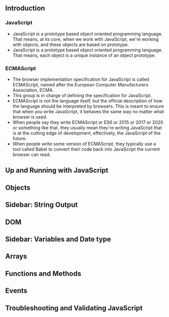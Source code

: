 <!-- @format -->

## Introduction

### JavaScript

- JavaScript is a prototype based object oriented programming language. That means, at its core, when we work with JavaScript, we're working with objects, and these objects are based on prototype.
- JavaScript is a prototype based object oriented programming language. That means, each object is a unique instance of an object prototype.

### ECMAScript

- The browser implementation specification for JavaScript is called ECMAScript, named after the European Computer Manufacturers Association, ECMA.
- This group is in charge of defining the specification for JavaScript.
- ECMAScript is not the language itself, but the official description of how the language should be interpreted by browsers. This is meant to ensure that when you write JavaScript, it behaves the same way no matter what browser is used.
- When people say they write ECMAScript or ES6 or 2015 or 2017 or 2020 or something like that, they usually mean they're writing JavaScript that is at the cutting edge of development, effectively, the JavaScript of the future.
- When people write some version of ECMAScript, they typically use a tool called Babel to convert their code back into JavaScript the current browser can read.

## Up and Running with JavaScript

## Objects

## Sidebar: String Output

## DOM

## Sidebar: Variables and Date type

## Arrays

## Functions and Methods

## Events

## Troubleshooting and Validating JavaScript
